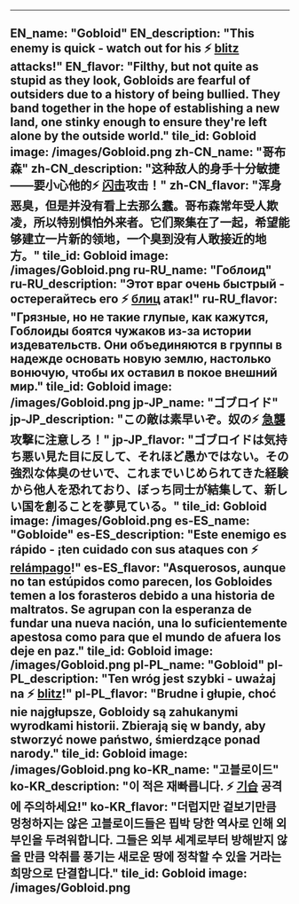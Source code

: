 ---

EN_name: "Gobloid"
EN_description: "This enemy is quick - watch out for his ⚡️ <u>blitz</u> attacks!"
EN_flavor: "Filthy, but not quite as stupid as they look, Gobloids are fearful of outsiders due to a history of being bullied. They band together in the hope of establishing a new land, one stinky enough to ensure they're left alone by the outside world."
tile_id: Gobloid
image: /images/Gobloid.png
zh-CN_name: "哥布森"
zh-CN_description: "这种敌人的身手十分敏捷——要小心他的⚡️ <u>闪击</u>攻击！"
zh-CN_flavor: "浑身恶臭，但是并没有看上去那么蠢。哥布森常年受人欺凌，所以特别惧怕外来者。它们聚集在了一起，希望能够建立一片新的领地，一个臭到没有人敢接近的地方。"
tile_id: Gobloid
image: /images/Gobloid.png
ru-RU_name: "Гоблоид"
ru-RU_description: "Этот враг очень быстрый - остерегайтесь его ⚡️ <u>блиц</u> атак!"
ru-RU_flavor: "Грязные, но не такие глупые, как кажутся, Гоблоиды боятся чужаков из-за истории издевательств. Они объединяются в группы в надежде основать новую землю, настолько вонючую, чтобы их оставил в покое внешний мир."
tile_id: Gobloid
image: /images/Gobloid.png
jp-JP_name: "ゴブロイド"
jp-JP_description: "この敵は素早いぞ。奴の⚡️ <u>急襲</u>攻撃に注意しろ！"
jp-JP_flavor: "ゴブロイドは気持ち悪い見た目に反して、それほど愚かではない。その強烈な体臭のせいで、これまでいじめられてきた経験から他人を恐れており、ぼっち同士が結集して、新しい国を創ることを夢見ている。"
tile_id: Gobloid
image: /images/Gobloid.png
es-ES_name: "Gobloide"
es-ES_description: "Este enemigo es rápido - ¡ten cuidado con sus ataques con ⚡️ <u>relámpago</u>!"
es-ES_flavor: "Asquerosos, aunque no tan estúpidos como parecen, los Gobloides temen a los forasteros debido a una historia de maltratos. Se agrupan con la esperanza de fundar una nueva nación, una lo suficientemente apestosa como para que el mundo de afuera los deje en paz."
tile_id: Gobloid
image: /images/Gobloid.png
pl-PL_name: "Gobloid"
pl-PL_description: "Ten wróg jest szybki - uważaj na ⚡️ <u>blitz</u>!"
pl-PL_flavor: "Brudne i głupie, choć nie najgłupsze, Gobloidy są zahukanymi wyrodkami historii. Zbierają się w bandy, aby stworzyć nowe państwo, śmierdzące ponad narody."
tile_id: Gobloid
image: /images/Gobloid.png
ko-KR_name: "고블로이드"
ko-KR_description: "이 적은 재빠릅니다. ⚡️ <u>기습</u> 공격에 주의하세요!"
ko-KR_flavor: "더럽지만 겉보기만큼 멍청하지는 않은 고블로이드들은 핍박 당한 역사로 인해 외부인을 두려워합니다. 그들은 외부 세계로부터 방해받지 않을 만큼 악취를 풍기는 새로운 땅에 정착할 수 있을 거라는 희망으로 단결합니다."
tile_id: Gobloid
image: /images/Gobloid.png
---